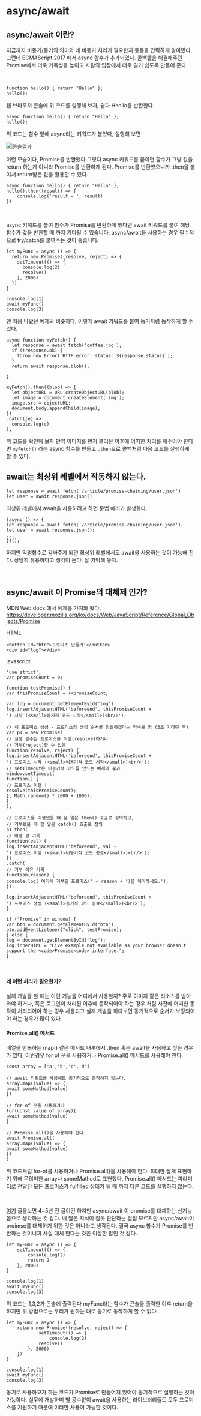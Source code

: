 # async/await

## async/await 이란?

지금까지 비동기/동기의 의미와 왜 비동기 처리가 필요한지 등등을 간략하게 알아봤다, 그런데
ECMAScript 2017 에서 async 함수가 추가되었다. 콜백헬을 해결해주던 Promise에서 더욱 가독성을 높이고
사람의 입장에서 더욱 일기 쉽도록 만들어 준다.

<br>

```
function hello() { return "Hello" };
hello();
```

웹 브라우저 콘솔에 위 코드를 실행해 보자, 쉽다 Heollo를 반환한다

```
async function hello() { return "Hello" };
hello();
```
위 코드는 함수 앞에 async라는 키워드가 붙었다, 실행해 보면

![콘솔결과](../images/스크린샷%202021-07-28%20오후%209.42.50.png)

이런 모습이다, Promise를 반환했다 그렇다 async 키워드를 붙이면 함수가 그냥 값을 return 하는게 아니라 Promise를 반환하게 된다.
Promise를 반환했으니까 .then을 붙여서 return받은 값을 활용할 수 있다.
```
async function hello() { return "Hello" };
hello().then((result) => {
    console.log('result = ', result)
})
```

<br>

async 키워드를 붙여 함수가 Promise를 반환하게 했다면 await 키워드를 붙여
해당 함수가 값을 반환할 때 까지 기다릴 수 있습니다, async/await을 사용하는 경우
필수적으로 try/catch를 붙여주는 것이 좋습니다.

```
let myFunc = async () => {
  return new Promise((resolve, reject) => {
    setTimeout(() => {
      console.log(2)
      resolve()
    }, 2000)
  })
}

console.log(1)
await myFunc()
console.log(3)
```

맨 처음 나왔던 예제와 비슷하다, 이렇게 await 키워드를 붙여 동기처럼 동작하게 할 수 있다.

```
async function myFetch() {
  let response = await fetch('coffee.jpg');
  if (!response.ok) {
    throw new Error(`HTTP error! status: ${response.status}`);
  }
  return await response.blob();

}

myFetch().then((blob) => {
  let objectURL = URL.createObjectURL(blob);
  let image = document.createElement('img');
  image.src = objectURL;
  document.body.appendChild(image);
})
.catch((e) =>
  console.log(e)
);
```

위 코드를 확인해 보자 만약 이미지를 먼저 불러온 이후에 어떠한 처리를 해주어야 한다면
`myFetch()` 라는 async 함수를 만들고 `.then`으로 콜백처럼 다음 코드를 실행하게 할 수 있다.

## await는 최상위 레벨에서 작동하지 않는다.

```
let response = await fetch('/article/promise-chaining/user.json')
let user = await response.json()
```

최상위 레벨에서 await을 사용하려고 하면 문법 에러가 발생한다.

```
(async () => {
let response = await fetch('/article/promise-chaining/user.json');
let user = await response.json();
...
})();
```
하지만 익명함수로 감싸주게 되면 최상위 레벨에서도 await을 사용하는 것이 가능해 진다.
상당히 유용하다고 생각이 든다. 잘 기억해 놓자.

<br>

## async/await 이 Promise의 대체제 인가?

MDN Web docs 에서 예제를 가져와 봤다.
https://developer.mozilla.org/ko/docs/Web/JavaScript/Reference/Global_Objects/Promise

HTML
```
<button id="btn">프로미스 만들기!</button>
<div id="log"></div>
```

javascript
```
'use strict';
var promiseCount = 0;

function testPromise() {
var thisPromiseCount = ++promiseCount;

var log = document.getElementById('log');
log.insertAdjacentHTML('beforeend', thisPromiseCount +
') 시작 (<small>동기적 코드 시작</small>)<br/>');

// 새 프로미스 생성 - 프로미스의 생성 순서를 전달하겠다는 약속을 함 (3초 기다린 후)
var p1 = new Promise(
// 실행 함수는 프로미스를 이행(resolve)하거나
// 거부(reject)할 수 있음
function(resolve, reject) {
log.insertAdjacentHTML('beforeend', thisPromiseCount +
') 프로미스 시작 (<small>비동기적 코드 시작</small>)<br/>');
// setTimeout은 비동기적 코드를 만드는 예제에 불과
window.setTimeout(
function() {
// 프로미스 이행 !
resolve(thisPromiseCount);
}, Math.random() * 2000 + 1000);
}
);

// 프로미스를 이행했을 때 할 일은 then() 호출로 정의하고,
// 거부됐을 때 할 일은 catch() 호출로 정의
p1.then(
// 이행 값 기록
function(val) {
log.insertAdjacentHTML('beforeend', val +
') 프로미스 이행 (<small>비동기적 코드 종료</small>)<br/>');
})
.catch(
// 거부 이유 기록
function(reason) {
console.log('여기서 거부된 프로미스(' + reason + ')를 처리하세요.');
});

log.insertAdjacentHTML('beforeend', thisPromiseCount +
') 프로미스 생성 (<small>동기적 코드 종료</small>)<br/>');
}

if ("Promise" in window) {
var btn = document.getElementById("btn");
btn.addEventListener("click", testPromise);
} else {
log = document.getElementById('log');
log.innerHTML = "Live example not available as your browser doesn't support the <code>Promise<code> interface.";
}
```

<br>

#### 왜 이런 처리가 필요한가?

실제 개발을 할 때는 이런 기능을 어디에서 사용할까?
주로 이미지 같은 리소스를 받아와야 하거나, 혹은 로그인이 처리된 이후에 동작되어야 하는 경우 처럼 사전에 어떠한 동작이 처리되어야 하는 경우 사용되고
실제 개발을 하다보면 동기적으로 순서가 보장되어야 하는 경우가 많이 있다.

#### Promise.all() 메서드

배열을 반복하는 map() 같은 메서드 내부에서 .then 혹은 await을 사용하고 싶은 경우가 있다, 이런경우
for of 문을 사용하거나 Promise.all() 메서드를 사용해야 한다.
```
const array = ['a','b','c','d']

// await 키워드를 사용해도 동기적으로 동작하지 않는다.
array.map((value) => {
await someMathod(value)
})

// for-of 문을 사용하거나
for(const value of array){
await someMathod(value)
}

// Promise.all()을 사용해야 한다.
await Promise.all(
array.map((value) => {
await someMathod(value)
})
)
```
위 코드처럼 for-of를 사용하거나 Promise.all()을 사용해야 한다. 최대한 짧게 표현하기 위해
무의미한 array나 someMathod로 표현했다, Promise.all() 메서드는 파라미터로 전달된 모든 프로미스가 fulfilled 상태가 될 때 까지 다른 코드를 실행하지 않는다.

<br>

[여기](https://medium.com/@constell99/%EC%9E%90%EB%B0%94%EC%8A%A4%ED%81%AC%EB%A6%BD%ED%8A%B8%EC%9D%98-async-await-%EA%B0%80-promises%EB%A5%BC-%EC%82%AC%EB%9D%BC%EC%A7%80%EA%B2%8C-%EB%A7%8C%EB%93%A4-%EC%88%98-%EC%9E%88%EB%8A%94-6%EA%B0%80%EC%A7%80-%EC%9D%B4%EC%9C%A0-c5fe0add656c) 글을보면 4~5년 전 글이긴 하지만
async/await 이 promise를 대체하는 신기능 쯤으로 생각하는 것 같다. 내 짧은 지식이 잘못 판단하는 걸짐 모르지만 async/await이 proimse를 대체하기 위한
것은 아니라고 생각된다. 결국 async 함수가 Promise를 반환하는 것이니까 사실 대체 한다는 것은 이상한 말인 것 같다.

```
let myFunc = async () => {
    setTimeout(() => {
        console.log(2)
        return 2
    }, 2000)
}

console.log(1)
await myFunc()
console.log(3)
```
위 코드는 1,3,2가 콘솔에 출력된다 myFunc라는 함수가 콘솔을 출력한 이후 return을 하지만
위 방법으로는 우리가 원하는 대로 동기로 동작하게 할 수 없다.

```
let myFunc = async () => {
    return new Promise((resolve, reject) => {
            setTimeout(() => {
                console.log(2)
            resolve()
        }, 2000)
    })
}

console.log(1)
await myFunc()
console.log(3)
```
동기로 사용하고자 하는 코드가 Promise로 만들어져 있어야 동기적으로 실행하는 것이 가능하다.
실무에 개발하며 별 공수없이 await을 사용하는 라이브러리들도 모두 프로미스를 지원하기 때문에 이러한 사용이 가능한 것이다.